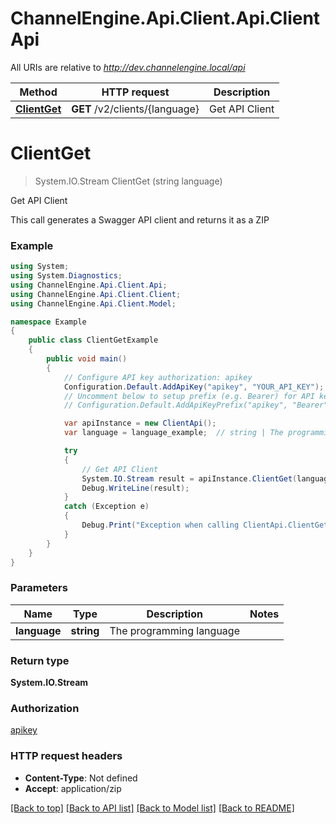 # ChannelEngine.Api.Client.Api.ClientApi

All URIs are relative to *http://dev.channelengine.local/api*

Method | HTTP request | Description
------------- | ------------- | -------------
[**ClientGet**](ClientApi.md#clientget) | **GET** /v2/clients/{language} | Get API Client


<a name="clientget"></a>
# **ClientGet**
> System.IO.Stream ClientGet (string language)

Get API Client

This call generates a Swagger API client and returns it as a ZIP

### Example
```csharp
using System;
using System.Diagnostics;
using ChannelEngine.Api.Client.Api;
using ChannelEngine.Api.Client.Client;
using ChannelEngine.Api.Client.Model;

namespace Example
{
    public class ClientGetExample
    {
        public void main()
        {
            // Configure API key authorization: apikey
            Configuration.Default.AddApiKey("apikey", "YOUR_API_KEY");
            // Uncomment below to setup prefix (e.g. Bearer) for API key, if needed
            // Configuration.Default.AddApiKeyPrefix("apikey", "Bearer");

            var apiInstance = new ClientApi();
            var language = language_example;  // string | The programming language

            try
            {
                // Get API Client
                System.IO.Stream result = apiInstance.ClientGet(language);
                Debug.WriteLine(result);
            }
            catch (Exception e)
            {
                Debug.Print("Exception when calling ClientApi.ClientGet: " + e.Message );
            }
        }
    }
}
```

### Parameters

Name | Type | Description  | Notes
------------- | ------------- | ------------- | -------------
 **language** | **string**| The programming language | 

### Return type

**System.IO.Stream**

### Authorization

[apikey](../README.md#apikey)

### HTTP request headers

 - **Content-Type**: Not defined
 - **Accept**: application/zip

[[Back to top]](#) [[Back to API list]](../README.md#documentation-for-api-endpoints) [[Back to Model list]](../README.md#documentation-for-models) [[Back to README]](../README.md)

